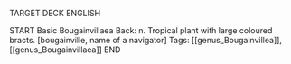 TARGET DECK
ENGLISH

START
Basic
Bougainvillaea
Back: n. Tropical plant with large coloured bracts. [bougainville, name of a navigator]
Tags: [[genus_Bougainvillea]], [[genus_Bougainvillaea]]
END
